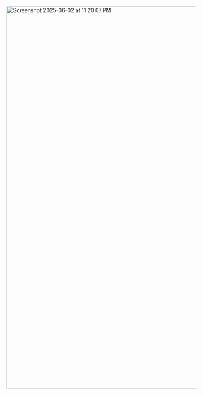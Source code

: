 <img width="1010" alt="Screenshot 2025-06-02 at 11 20 07 PM" src="https://github.com/user-attachments/assets/0eda83a0-86f7-4ca3-a8d6-2c261aa523ee" />
